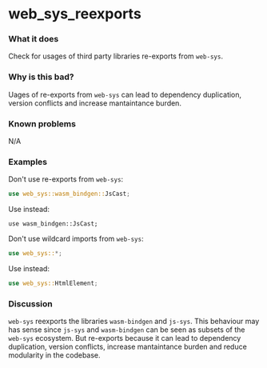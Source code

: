 <!-- This file has been autogenerated. Don't edit it!
Instead, edit the documentation comment in the lint's src/lib.rs file. -->

# web_sys_reexports

### What it does

Check for usages of third party libraries re-exports from `web-sys`.

### Why is this bad?

Uages of re-exports from `web-sys` can lead to dependency duplication,
version conflicts and increase mantaintance burden.

### Known problems

N/A

### Examples

Don't use re-exports from `web-sys`:

```rust
use web_sys::wasm_bindgen::JsCast;
```

Use instead:

```rust,ignore
use wasm_bindgen::JsCast;
```

Don't use wildcard imports from `web-sys`:

```rust
use web_sys::*;
```

Use instead:

```rust
use web_sys::HtmlElement;
```

### Discussion

`web-sys` reexports the libraries `wasm-bindgen` and `js-sys`.
This behaviour may has sense since `js-sys` and `wasm-bindgen` can be seen
as subsets of the `web-sys` ecosystem. But re-exports because it can lead to
dependency duplication, version conflicts, increase mantaintance burden
and reduce modularity in the codebase.
